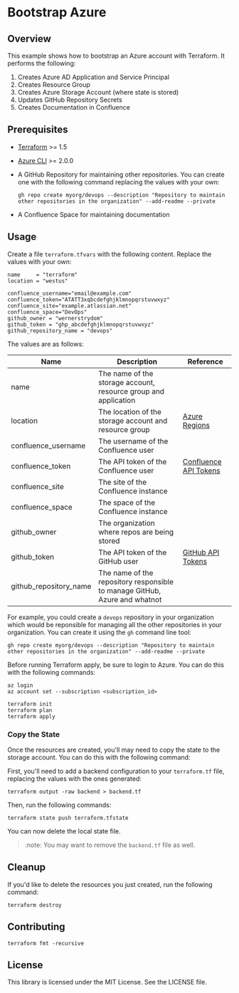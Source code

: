 # Bootstrap Azure

## Overview

This example shows how to bootstrap an Azure account with Terraform.  It performs the following:

1. Creates Azure AD Application and Service Principal
2. Creates Resource Group
3. Creates Azure Storage Account (where state is stored)
4. Updates GitHub Repository Secrets
5. Creates Documentation in Confluence 

## Prerequisites

* [Terraform](https://www.terraform.io/downloads.html) >= 1.5
* [Azure CLI](https://docs.microsoft.com/en-us/cli/azure/install-azure-cli) >= 2.0.0
* A GitHub Repository for maintaining other repositories. You can create one with the following command replacing the values with your own:

    ```shell
    gh repo create myorg/devops --description "Repository to maintain other repositories in the organization" --add-readme --private
    ```
* A Confluence Space for maintaining documentation

## Usage

Create a file `terraform.tfvars` with the following content. Replace the values with your own:

```hcl
name     = "terraform"
location = "westus"

confluence_username="email@example.com"
confluence_token="ATATT3xqbcdefghjklmnopqrstuvwxyz"
confluence_site="example.atlassian.net"
confluence_space="DevOps"
github_owner = "wernerstrydom"
github_token = "ghp_abcdefghjklmnopqrstuvwxyz"
github_repository_name = "devops"
```

The values are as follows:

| Name                   | Description                                                                | Reference                                                                                                        |
|------------------------|----------------------------------------------------------------------------|------------------------------------------------------------------------------------------------------------------|
| name                   | The name of the storage account, resource group and application            |                                                                                                                  |
| location               | The location of the storage account and resource group                     | [Azure Regions](https://azure.microsoft.com/en-us/global-infrastructure/locations/)                              |
| confluence_username    | The username of the Confluence user                                        |                                                                                                                  |
| confluence_token       | The API token of the Confluence user                                       | [Confluence API Tokens](https://confluence.atlassian.com/cloud/api-tokens-938839638.html)                        |
| confluence_site        | The site of the Confluence instance                                        |                                                                                                                  |
| confluence_space       | The space of the Confluence instance                                       |                                                                                                                  |
| github_owner           | The organization where repos are being stored                              |                                                                                                                  |
| github_token           | The API token of the GitHub user                                           | [GitHub API Tokens](https://docs.github.com/en/github/authenticating-to-github/creating-a-personal-access-token) |
| github_repository_name | The name of the repository responsible to manage GitHub, Azure and whatnot |                                                                                                                  |

For example, you could create a `devops` repository in your organization which would be reponsible for managing all the other repositories in your organization.  You can create it using the `gh` command line tool:

```shell
gh repo create myorg/devops --description "Repository to maintain other repositories in the organization" --add-readme --private
```

Before running Terraform apply, be sure to login to Azure.  You can do this with the following commands: 

```shell
az login
az account set --subscription <subscription_id>

terraform init
terraform plan
terraform apply
```

### Copy the State

Once the resources are created, you'll may need to copy the state to the storage account.  You can do this with the following command:

First, you'll need to add a backend configuration to your `terraform.tf` file, replacing the values with the ones generated:

```shell
terraform output -raw backend > backend.tf
```

Then, run the following commands:

```shell
terraform state push terraform.tfstate
```

You can now delete the local state file. 

> :note: You may want to remove the `backend.tf` file as well.

## Cleanup

If you'd like to delete the resources you just created, run the following command:

```shell
terraform destroy
```

## Contributing

```shell
terraform fmt -recursive
```

## License

This library is licensed under the MIT License. See the LICENSE file.
